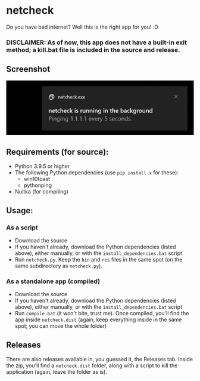 # netcheck
Do you have bad internet? Well this is the right app for you! :D

### __DISCLAIMER: As of now, this app does not have a built-in exit method; a kill.bat file is included in the source and release.__

## Screenshot
![A really lame screenshot](screenshot.png)

## Requirements (for source):
- Python 3.9.5 or higher
- The following Python dependencies (use `pip install x` for these):
  - win10toast
  - pythonping
- Nuitka (for compiling)

## Usage:
### As a script
- Download the source
- If you haven't already, download the Python dependencies (listed above), either manually, or with the `install_dependencies.bat` script
- Run `netcheck.py`. Keep the `bin` and `res` files in the same spot (on the same subdirectory as `netcheck.py`).

### As a standalone app (compiled)
- Download the source
- If you haven't already, download the Python dependencies (listed above), either manually, or with the `install_dependencies.bat` script
- Run `compile.bat` (it won't bite, trust me). Once compiled, you'll find the app inside `netcheck.dist` (again, keep everything inside in the same spot; you can move the whole folder)

## Releases
There are also releases available in, you guessed it, the Releases tab. Inside the zip, you'll find a `netcheck.dist` folder, along with a script to kill the application (again, leave the folder as is).
